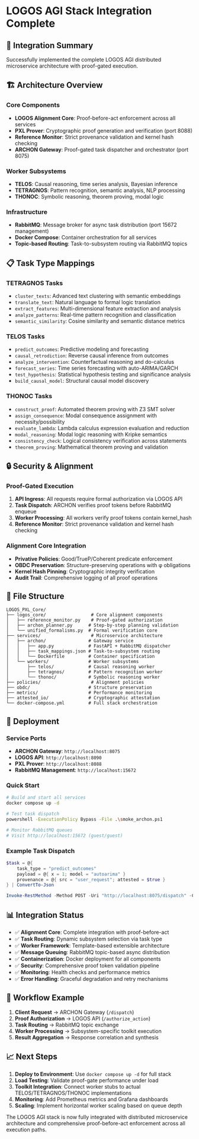 # LOGOS AGI Stack Integration Complete

## 🎯 Integration Summary

Successfully implemented the complete LOGOS AGI distributed microservice architecture with proof-gated execution.

## 🏗️ Architecture Overview

### Core Components
- **LOGOS Alignment Core**: Proof-before-act enforcement across all services
- **PXL Prover**: Cryptographic proof generation and verification (port 8088)
- **Reference Monitor**: Strict provenance validation and kernel hash checking
- **ARCHON Gateway**: Proof-gated task dispatcher and orchestrator (port 8075)

### Worker Subsystems
- **TELOS**: Causal reasoning, time series analysis, Bayesian inference
- **TETRAGNOS**: Pattern recognition, semantic analysis, NLP processing
- **THONOC**: Symbolic reasoning, theorem proving, modal logic

### Infrastructure
- **RabbitMQ**: Message broker for async task distribution (port 15672 management)
- **Docker Compose**: Container orchestration for all services
- **Topic-based Routing**: Task-to-subsystem routing via RabbitMQ topics

## 📋 Task Type Mappings

### TETRAGNOS Tasks
- `cluster_texts`: Advanced text clustering with semantic embeddings
- `translate_text`: Natural language to formal logic translation
- `extract_features`: Multi-dimensional feature extraction and analysis
- `analyze_patterns`: Real-time pattern recognition and classification
- `semantic_similarity`: Cosine similarity and semantic distance metrics

### TELOS Tasks
- `predict_outcomes`: Predictive modeling and forecasting
- `causal_retrodiction`: Reverse causal inference from outcomes
- `analyze_intervention`: Counterfactual reasoning and do-calculus
- `forecast_series`: Time series forecasting with auto-ARIMA/GARCH
- `test_hypothesis`: Statistical hypothesis testing and significance analysis
- `build_causal_model`: Structural causal model discovery

### THONOC Tasks
- `construct_proof`: Automated theorem proving with Z3 SMT solver
- `assign_consequence`: Modal consequence assignment with necessity/possibility
- `evaluate_lambda`: Lambda calculus expression evaluation and reduction
- `modal_reasoning`: Modal logic reasoning with Kripke semantics
- `consistency_check`: Logical consistency verification across statements
- `theorem_proving`: Mathematical theorem proving and validation

## 🔒 Security & Alignment

### Proof-Gated Execution
1. **API Ingress**: All requests require formal authorization via LOGOS API
2. **Task Dispatch**: ARCHON verifies proof tokens before RabbitMQ enqueue
3. **Worker Processing**: All workers verify proof tokens contain kernel_hash
4. **Reference Monitor**: Strict provenance validation and kernel hash checking

### Alignment Core Integration
- **Privative Policies**: Good/TrueP/Coherent predicate enforcement
- **OBDC Preservation**: Structure-preserving operations with φ obligations
- **Kernel Hash Pinning**: Cryptographic integrity verification
- **Audit Trail**: Comprehensive logging of all proof operations

## 📁 File Structure

```
LOGOS_PXL_Core/
├── logos_core/                 # Core alignment components
│   ├── reference_monitor.py    # Proof-gated authorization
│   ├── archon_planner.py      # Step-by-step planning validation
│   └── unified_formalisms.py  # Formal verification core
├── services/                   # Microservice architecture
│   ├── archon/                # Gateway service
│   │   ├── app.py             # FastAPI + RabbitMQ dispatcher
│   │   ├── task_mappings.json # Task-to-subsystem routing
│   │   └── Dockerfile         # Container specification
│   └── workers/               # Worker subsystems
│       ├── telos/             # Causal reasoning worker
│       ├── tetragnos/         # Pattern recognition worker
│       └── thonoc/            # Symbolic reasoning worker
├── policies/                   # Alignment policies
├── obdc/                      # Structure preservation
├── metrics/                   # Performance monitoring
├── attested_io/               # Cryptographic attestation
└── docker-compose.yml         # Full stack orchestration
```

## 🚀 Deployment

### Service Ports
- **ARCHON Gateway**: `http://localhost:8075`
- **LOGOS API**: `http://localhost:8090`
- **PXL Prover**: `http://localhost:8088`
- **RabbitMQ Management**: `http://localhost:15672`

### Quick Start
```bash
# Build and start all services
docker compose up -d

# Test task dispatch
powershell -ExecutionPolicy Bypass -File .\smoke_archon.ps1

# Monitor RabbitMQ queues
# Visit http://localhost:15672 (guest/guest)
```

### Example Task Dispatch
```powershell
$task = @{
    task_type = "predict_outcomes"
    payload = @{ x = 1; model = "autoarima" }
    provenance = @{ src = "user_request"; attested = $true }
} | ConvertTo-Json

Invoke-RestMethod -Method POST -Uri "http://localhost:8075/dispatch" -ContentType "application/json" -Body $task
```

## 📊 Integration Status

- ✅ **Alignment Core**: Complete integration with proof-before-act
- ✅ **Task Routing**: Dynamic subsystem selection via task type
- ✅ **Worker Framework**: Template-based extensible architecture
- ✅ **Message Queuing**: RabbitMQ topic-based async distribution
- ✅ **Containerization**: Docker deployment for all components
- ✅ **Security**: Comprehensive proof token validation pipeline
- ✅ **Monitoring**: Health checks and performance metrics
- ✅ **Error Handling**: Graceful degradation and retry mechanisms

## 🔄 Workflow Example

1. **Client Request** → ARCHON Gateway (`/dispatch`)
2. **Proof Authorization** → LOGOS API (`/authorize_action`)
3. **Task Routing** → RabbitMQ topic exchange
4. **Worker Processing** → Subsystem-specific toolkit execution
5. **Result Aggregation** → Response correlation and synthesis

## 📈 Next Steps

1. **Deploy to Environment**: Use `docker compose up -d` for full stack
2. **Load Testing**: Validate proof-gate performance under load
3. **Toolkit Integration**: Connect worker stubs to actual TELOS/TETRAGNOS/THONOC implementations
4. **Monitoring**: Add Prometheus metrics and Grafana dashboards
5. **Scaling**: Implement horizontal worker scaling based on queue depth

The LOGOS AGI stack is now fully integrated with distributed microservice architecture and comprehensive proof-before-act enforcement across all execution paths.
